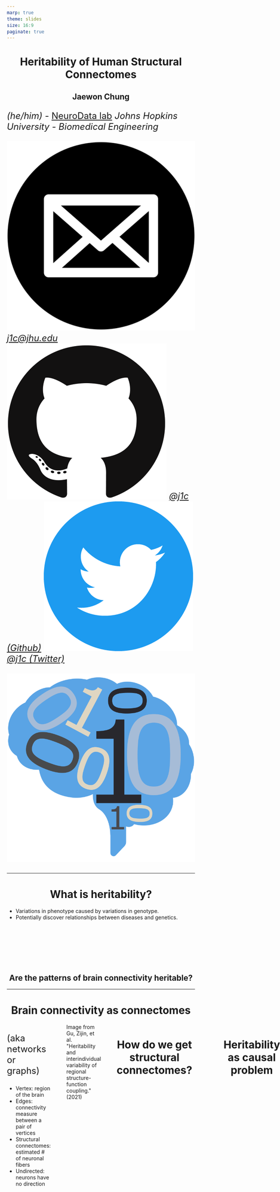 ```yaml
---
marp: true
theme: slides
size: 16:9
paginate: true
---
```


<style scoped>
p {
    font-size: 24px;
}
</style>

# Heritability of Human Structural Connectomes

## Jaewon Chung

_(he/him)_ - [NeuroData lab](https://neurodata.io/)
_Johns Hopkins University - Biomedical Engineering_

![icon](../../images/icons/mail.png) [_j1c@jhu.edu_](mailto:j1c@jhu.edu)
![icon](../../images/icons/github.png) [_@j1c (Github)_](https://github.com/j1c)
![icon](../../images/icons/twitter.png) [_@j1c (Twitter)_](https://twitter.com/j1c)

![bg right:45% w:450](./../../images/logos/nd_logo_small.png)

---

# What is heritability?

- Variations in phenotype caused by variations in genotype.
- Potentially discover relationships between diseases and genetics.

<br> <br> <br>

<style scoped>
h2 {
    justify-content: center;
    text-align: center;
}
</style>

## Are the patterns of brain connectivity heritable?

---

# Brain connectivity as connectomes

<!--  -->

<div class="columns">
<div>

(aka networks or graphs)

- Vertex: region of the brain
- Edges: connectivity measure between a pair of vertices
- Structural connectomes: estimated # of neuronal fibers
- Undirected: neurons have no direction

</div>
<div>

![center h:525](./../../images/what_is_network.png)

</div>

<footer>
Image from Gu, Zijin, et al. "Heritability and interindividual variability of regional structure-function coupling." (2021)
</footer>

---

# How do we get structural connectomes?

<br>

![center](./../../images/m2g_pipeline.png)

---

# Heritability as causal problem

- Directed acyclic graph

![center h:500](./../../images/simple-dag.svg)

---

# Do genomes affect connectomes?

- Our hypothesis:
  $H_0: F($<span style="color: var(--connectome)">Connectome</span>|<span style="color: var(--genome)">Genome</span>$) = F($<span style="color: var(--connectome)">Connectome</span>$)$
  $H_A: F($<span style="color: var(--connectome)">Connectome</span>|<span style="color: var(--genome)">Genome</span>$) \neq F($<span style="color: var(--connectome)">Connectome</span>$)$

- Alternatively:
  $H_0: F($<span style="color: var(--connectome)">Connectome</span>, <span style="color: var(--genome)">Genome</span>$) = F($<span style="color: var(--connectome)">Connectome</span>$)F($<span style="color: var(--genome)">Genome</span>$)$
  $H_A: F($<span style="color: var(--connectome)">Connectome</span>, <span style="color: var(--genome)">Genome</span>$) \neq F($<span style="color: var(--connectome)">Connectome</span>$)F($<span style="color: var(--genome)">Genome</span>$)$

- Known as independence testing
- Test statistic: _distance correlation (dcorr)_
- Implication if false: there exists an associational heritability.

---

# What is distance correlation?

- Measures dependence between two multivariate quantities.
  - For example: connectomes, genomes.
- Can detect nonlinear associations.
- Measures correlation between pairwise distances.

![center w:800](./../../images/unconditional_test.png)

---

# How to compare genomes?

- Typical twin studies do not sequence genomes.
- Coefficient of kinship ($\phi_{ij}$)
  - Probabilities of finding a particular gene at a particular location.
- d(<span style="color: var(--genome)">Genome</span>$_i$, <span style="color: var(--genome)">Genome</span>$_j$) = 1 - 2$\phi_{ij}$.

<br>
<center>

|   Relationship    |  $\phi_{ij}$  | $1-2\phi_{ij}$ |
| :---------------: | :-----------: | :------------: |
|    Monozygotic    | $\frac{1}{2}$ |      $0$       |
|     Dizygotic     | $\frac{1}{4}$ | $\frac{1}{2}$  |
| Non-twin siblings | $\frac{1}{4}$ | $\frac{1}{2}$  |
|     Unrelated     |      $0$      |      $1$       |

</center>

---

# How to compare connectomes?

- Random dot product graph (RDPG)
  - Each vertex (region of interest) has a low $d$ dimensional latent vector (position).
  - Estimate latent position matrix $X$ via adjacency spectral embedding.
  <!-- - $P[i\rightarrow j]$ = $\langle x_i, x_j\rangle$ -->

![center h:300](./../../images/ase.png)

- d(<span style="color: var(--connectome)">Connectome</span>$_k$, <span style="color: var(--connectome)">Connectome</span>$_l$) = $||X^{(k)} - X^{(l)}R||_F$

---

# Human Connectome Project

- Brain scans from identical (monozygotic), fraternal (dizygotic), non-twin siblings.
- Regions defined using Glasser parcellation (180 regions).

<br>

![center w:700](./../../images/hcp_demographics.svg)

<footer>
Van Essen, David C., et al., The WU-Minn human connectome project: an overview (2013)

Glasser, Matthew F., et al. "A multi-modal parcellation of human cerebral cortex." Nature (2016).

</footer>

---

# Genome and connectomes are dependent

<br>

![center h:205](./../../images/hist-plot-connectomes.png)

<br> <br>

<center>

|   Sex   |      **All**      |    **Females**    |     **Males**     |
| :-----: | :---------------: | :---------------: | :---------------: |
| p-value | $<1\times10^{-5}$ | $<1\times10^{-3}$ | $<1\times10^{-2}$ |

</center>

---

# Neuroanatomy (effect mediator)

- Literature show neuroanatomy (e.g. brain volume) is highly heritable.
- Want to test
  $H_0: F($<span style="color: var(--neuroanatomy)">Neuroanatomy</span>, <span style="color: var(--genome)">Genome</span>$) = F($<span style="color: var(--neuroanatomy)">Neuroanatomy</span>$)F($<span style="color: var(--genome)">Genome</span>$)$
  $H_A: F($<span style="color: var(--neuroanatomy)">Neuroanatomy</span>, <span style="color: var(--genome)">Genome</span>$) \neq F($<span style="color: var(--neuroanatomy)">Neuroanatomy</span>$)F($<span style="color: var(--genome)">Genome</span>$)$
- d(<span style="color: var(--neuroanatomy)">Neuroanatomy</span>$_i$, <span style="color: var(--neuroanatomy)">Neuroanatomy</span>$_j$) = ||<span style="color: var(--neuroanatomy)">Neuroanatomy</span>$_i$ - <span style="color: var(--neuroanatomy)">Neuroanatomy</span>$_j$||$_F$

![center w:650](./../../images/neuroanatomy_test.png)

---

# Genome and neuroanatomy are dependent

<br>

![center h:205](./../../images/hist-plot-neuroanatomy.png)

<br> <br>

<center>

|   Sex   |      **All**      |    **Females**    |     **Males**     |
| :-----: | :---------------: | :---------------: | :---------------: |
| p-value | $<1\times10^{-3}$ | $<1\times10^{-2}$ | $<1\times10^{-2}$ |

</center>

---

# DAG including interactions of neuroanatomy

![center h:500](./../../images/dag.svg)

---

# Do genomes affect connectomes given neuroanatomy?

- Want to test:
  $H_0: F($<span style="color: var(--connectome)">Conn.</span>, <span style="color: var(--genome)">Genome</span>|<span style="color: var(--neuroanatomy)">Neuro.</span>$) = F($<span style="color: var(--connectome)">Conn.</span>|<span style="color: var(--neuroanatomy)">Neuro.</span>$)F($<span style="color: var(--genome)">Genome</span>|<span style="color: var(--neuroanatomy)">Neuro.</span>$)$
  $H_A: F($<span style="color: var(--connectome)">Conn.</span>, <span style="color: var(--genome)">Genome</span>|<span style="color: var(--neuroanatomy)">Neuro.</span>$) \neq F($<span style="color: var(--connectome)">Conn.</span>|<span style="color: var(--neuroanatomy)">Neuro.</span>$)F($<span style="color: var(--genome)">Genome</span>|<span style="color: var(--neuroanatomy)">Neuro.</span>$)$
- Known as conditional independence test
- Test statistic: Conditional distance correlation (cdcorr)
- Implication if false: there exists causal dependence of connectomes on genomes.

---

# What is conditional distance correlation?

- Augment distance correlation procedure with third distance matrix.

<br>

![center h:350](./../../images/conditional_test.png)

---

# Connectomes are still dependent on genome

- All tests are significant.
  <br> <br>

<center>

|   Sex   |      **All**      |    **Females**    |     **Males**     |
| :-----: | :---------------: | :---------------: | :---------------: |
| p-value | $<1\times10^{-2}$ | $<1\times10^{-2}$ | $<1\times10^{-2}$ |

</center>

---

# Summary

![center h:250](./../../images/genome_to_connectome.png)

- Present a causal model for heritability of connectomes.
- Leveraged recent advances:
  1. Statistical models for networks, allowing meaningful comparison of connectomes.
  2. Distance and conditional distance correlation as test statistic for causal analysis$^1$.
- Connectomes are dependent on genome, suggesting heritability.

<footer>

$^1$ Bridgeford, Eric W., et al. "Batch Effects are Causal Effects: Applications in Human Connectomics." (2021).

</footer>

<!-- ---
# Acknowledgements

#### Team

<style scoped>

p {
    font-size: 24px;
}
</style>


<div class='minipanels'>

<div>

![person](./../../images/people/mike-powell.jpg)
Mike Powell

</div>

<div>

![person](./../../images/people/bridgeford.jpg)
Eric Bridgeford

</div>

<div>

![person](./../../images/people/priebe_carey.jpg)
Carey Priebe

</div>

<div>

![person](./../../images/people/vogelstein_joshua.jpg)
Joshua Vogelstein

</div>
</div> -->

---

<style scoped>
h1 {
    justify-content: center;
    text-align: center;
}
</style>

<br> <br> <br> <br> <br>

# Additional slides

---

# Causal model

- $X$ denote exposure, $Y$ denote outcome, $W$ denote measured covariates, $Z$ denote unmeasured covariates
- Want to estimate the effect of different exposures on the outcome, which is quantified using the backdoor formula if $W$ and $Z$ close all backdoor paths.
  $$f_{w, z}(y|x) = \int_{\mathcal{W}\times\mathcal{Z}}f(y|x, w, z)f(w, z)\mathrm{d}(w, z) $$

- Above integrates over _all_ measured and unmeasured covariates.

$$ f(y | x) = \int\_{\mathcal W \times \mathcal Z}{f(y | x, w, z) f(w, z | x)}{(w, z)} $$

- Averages the true outcome distribution over the _conditional_ distribution of the measured and unmeasured covariates.

---

# Causal model (cont.)

- We observe the triples $(x_i, y_i, w_i)$ for $i\in[n]$.
- Only be able to estimate the functions of $(X, Y, W)$
- The corresponding hypothesis test is:
  $$
  H_0: f(y|x, w) = f(y|w) \quad \text{vs} \quad
  	H_A: f(y|x, w) \neq f(y|w).
  $$

---

# Shortcomings - Network model

- Problems with connectome estimation.
  - Inability to determine the precise origin/termination of connections in the cortex.
    - -> false negatives
  - Crossing fibers
    - -> false positives
- RDPG can only represent subset of independent edge networks.

![center h:300](./../../images/network_models.png)

---

# Shortcomings - Model assumptions

- No interaction between genome and environment
- No epistatsis
  - Effect of one gene is dependent on another
  - Ex: black hair and baldness
- No dominance effects
- Strong assumptions in genetic distances

---

# What are environmental effects?

- Shared
  - Common experiences of siblings living in the same household.
    - household income, the family’s living situation, the dynamics between the parents, food consumed
- Non-shared
  - Everything else
  - Epigenetics
  - Luck
  - schools, peers

---

# Random dot product graphs

- Adjacency spectral embedding
- representation of the vertices of the graphs into d dimensions via its singular value decomposition, given by $A = USU^\top$ where $U\in\mathbb{R}^{n×n}$ is the orthogonal matrix of eigenvectors and $S \in \mathbb{R}^{n×n}$ is a diagonal matrix containing the eigenvalues of $A$ ordered by magnitude.
- $ASE(A) = \hat X =\hat U \hat S ^{1/2}$ where $\hat U \in\mathbb{R}^{n×d}$ contains the first $d$ columns of $U$, which correspond to the largest eigenvectors, and $\hat S \in\mathbb{R}^{d×d}$ is the submatrix of $ S $ corresponding to the $d$ largest eigenvalues in magnitude.
